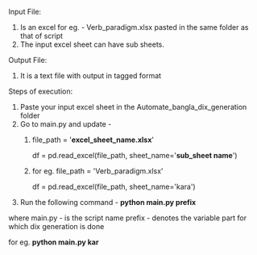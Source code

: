 Input File:
1. Is an excel for eg. - Verb_paradigm.xlsx pasted in the same folder as that of script
2. The input excel sheet can have sub sheets.

Output File:
1. It is a text file with output in tagged format

Steps of execution:
1. Paste your input excel sheet in the Automate_bangla_dix_generation folder
2. Go to main.py and update -
   1. file_path = '**excel_sheet_name.xlsx**'
   
      df = pd.read_excel(file_path, sheet_name='**sub_sheet name**')
   
   2. for eg. file_path = 'Verb_paradigm.xlsx' 
      
      df = pd.read_excel(file_path, sheet_name='kara')
3. Run the following command -
**python main.py prefix**

where main.py - is the script name
prefix - denotes the variable part for which dix generation is done

for eg. 
**python main.py kar**
